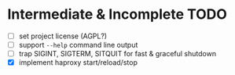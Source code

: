 # Intermediate & Incomplete TODO

- [ ] set project license (AGPL?)
- [ ] support `--help` command line output
- [ ] trap SIGINT, SIGTERM, SITQUIT for fast & graceful shutdown
- [x] implement haproxy start/reload/stop
